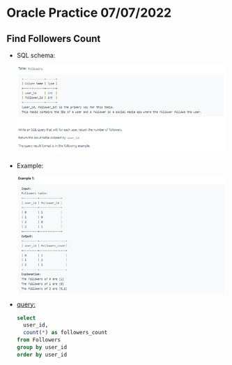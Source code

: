 # Oracle Practice 07/07/2022

## Find Followers Count

- SQL schema:

  ![find_followers_count_sql_schema](../img_sql_schema/7/7_find_followers_count_sql_schema.png)

- Example:

  ![find_followers_count](../img_example/7/7_find_followers_count.png)

- <ins>query:</ins>
  ```sql
  select
    user_id,
    count(*) as followers_count
  from Followers
  group by user_id
  order by user_id
  ```
